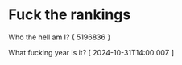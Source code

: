 # Fuck the rankings

Who the hell am I?
{ 5196836 }

What fucking year is it?
[ 2024-10-31T14:00:00Z ]
